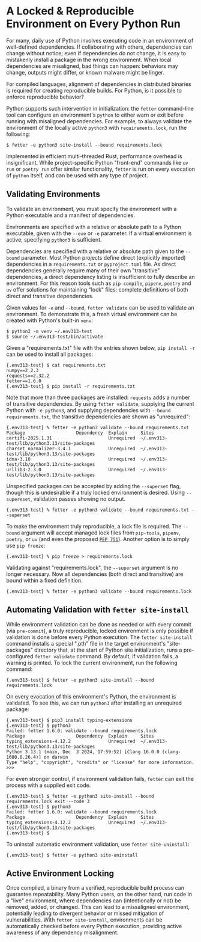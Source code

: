 
# A Locked & Reproducible Environment on Every Python Run

<!--
# Make Every Python Run Locked & Reproducible
# Enforce a Locked & Reproducible Environment on Every Python Run

 -->

<!--
# Stop Running Python Blind: Ensure Package Alignment with Every Python Execution
# Stop Running Python Blind: Ensure a Reproducible Environment with Every Python Execution
# Ensure a Reproducible Environment for Every Python Run
# Make Every Python Execution Predictable and Reproducible -->

For many, daily use of Python involves executing code in an environment of well-defined dependencies. If collaborating with others, dependencies can change without notice; even if dependencies do not change, it is easy to mistakenly install a package in the wrong environment. When local dependencies are misaligned, bad things can happen: behaviors may change, outputs might differ, or known malware might be linger.

For compiled languages, alignment of dependencies in distributed binaries is required for creating reproducible builds. For Python, is it possible to enforce reproducible behavior?

Python supports such intervention in initialization: the `fetter` command-line tool can configure an environment's `python` to either warn or exit before running with misaligned dependencies. For example, to always validate the environment of the locally active `python3` with `requirements.lock`, run the following:

```shell
$ fetter -e python3 site-install --bound requirements.lock
```

Implemented in efficient multi-threaded Rust, performance overhead is insignificant. While project-specific Python "front-end" commands like `uv run` or `poetry run` offer similar functionality, `fetter` is run on every evocation of `python` itself, and can be used with any type of project.

## Validating Environments

To validate an environment, you must specify the environment with a Python executable and a manifest of dependencies.

Environments are specified with a relative or absolute path to a Python executable, given with the `--exe` or `-e` parameter. If a virtual environment is active, specifying `python3` is sufficient.

Dependencies are specified with a relative or absolute path given to the `--bound` parameter. Most Python projects define direct (explicitly imported) dependencies in a `requirements.txt` or `pyproject.toml` file. As direct dependencies generally require many of their own "transitive" dependencies, a direct dependency listing is insufficient to fully describe an environment. For this reason tools such as `pip-compile`, `pipenv`, `poetry` and `uv` offer solutions for maintaining "lock" files: complete definitions of both direct and transitive dependencies.

Given values for `-e` and `--bound`, `fetter validate` can be used to validate an environment. To demonstrate this, a fresh virtual environment can be created with Python's built-in `venv`:

```shell
$ python3 -m venv ~/.env313-test
$ source ~/.env313-test/bin/activate
```

Given a "requirements.txt" file with the entries shown below, `pip install -r` can be used to install all packages:

```
{.env313-test} $ cat requirements.txt
numpy==2.2.3
requests==2.32.2
fetter==1.6.0
{.env313-test} $ pip install -r requirements.txt
```

Note that more than three packages are installed: `requests` adds a number of transitive dependencies. By using `fetter validate`, supplying the current Python with `-e python3`, and supplying dependencies with `--bound requirements.txt`, the transitive dependencies are shown as "unrequired":

```shell
{.env313-test} % fetter -e python3 validate --bound requirements.txt
Package                   Dependency  Explain     Sites
certifi-2025.1.31                     Unrequired  ~/.env313-test/lib/python3.13/site-packages
charset_normalizer-3.4.1              Unrequired  ~/.env313-test/lib/python3.13/site-packages
idna-3.10                             Unrequired  ~/.env313-test/lib/python3.13/site-packages
urllib3-2.3.0                         Unrequired  ~/.env313-test/lib/python3.13/site-packages
```

Unspecified packages can be accepted by adding the `--superset` flag, though this is undesirable if a truly locked environment is desired. Using `--supereset`, validation passes showing no output.

```shell
{.env313-test} % fetter -e python3 validate --bound requirements.txt --superset
```

To make the environment truly reproducible, a lock file is required. The `--bound` argument will accept managed lock files from `pip-tools`, `pipenv`, `poetry`, or `uv` (and even the proposed [`PEP 751`](https://peps.python.org/pep-0751)). Another option is to simply use `pip freeze`:

```shell
{.env313-test} % pip freeze > requirements.lock
```

Validating against "requirements.lock", the `--superset` argument is no longer necessary. Now all dependencies (both direct and transitive) are bound within a fixed definition.

```shell
{.env313-test} % fetter -e python3 validate --bound requirements.lock
```

## Automating Validation with `fetter site-install`

While environment validation can be done as needed or with every commit (via `pre-commit`), a truly reproducible, locked environment is only possible if validation is done before every Python execution. The `fetter site-install` command installs a special ".pth" file in the target environment's "site-packages" directory that, at the start of Python site initialization, runs a pre-configured `fetter validate` command. By default, if validation fails, a warning is printed. To lock the current environment, run the following command:

```shell
{.env313-test} $ fetter -e python3 site-install --bound requirements.lock
```

On every evocation of this environment's Python, the environment is validated. To see this, we can run `python3` after installing an unrequired package:

```shell
{.env313-test} $ pip3 install typing-extensions
{.env313-test} $ python3
Failed: fetter 1.6.0: validate --bound requirements.lock
Package                   Dependency  Explain     Sites
typing_extensions-4.12.2              Unrequired  ~/.env313-test/lib/python3.13/site-packages
Python 3.13.1 (main, Dec  3 2024, 17:59:52) [Clang 16.0.0 (clang-1600.0.26.4)] on darwin
Type "help", "copyright", "credits" or "license" for more information.
>>>
```

For even stronger control, if environment validation fails, `fetter` can exit the process with a supplied exit code.

```shell
{.env313-test} $ fetter -e python3 site-install --bound requirements.lock exit --code 3
{.env313-test} $ python3
Failed: fetter 1.6.0: validate --bound requirements.lock
Package                   Dependency  Explain     Sites
typing_extensions-4.12.2              Unrequired  ~/.env313-test/lib/python3.13/site-packages
{.env313-test} $
```

To uninstall automatic environment validation, use `fetter site-uninstall`:

```shell
{.env313-test} $ fetter -e python3 site-uninstall
```

## Active Environment Locking

Once compiled, a binary from a verified, reproducible build process can guarantee repeatability. Many Python users, on the other hand, run code in a "live" environment, where dependencies can (intentionally or not) be removed, added, or changed. This can lead to a missaligned environment, potentially leading to divergent behavior or missed mitigation of vulnerabilities. With `fetter site-install`, environments can be automatically checked before every Python execution, providing active awareness of any dependency misalignment.




<!--
For compiled languages, dependency reproducible builds are required to establish a chain of trust between source code and binaries. Is it possible to have this in Python? While Python runs byte code instead of binaries, is it possible to enforce reproducible behavior by only running Python if the dependencies conform to an explicit definition?


For many, daily use of Python involves writing and executing code in a virtual environment. If collaborating with others, the direct dependencies of this code are documented in a `requirements.txt` or `pyproject.toml` file. If using `uv`, `poetry`, or related tools, a lock file, pinning all direct and transitive dependencies, might also be defined.

The only way to ensure reproducible behavior in Python (as well as reducing the risk of installing malware) is to validate installed virtual environment dependencies against a lock file. If we can do it fast enough, we should do it every time we run Python. That is what the `fetter site-install` command does.

The only way to avoid this in Python is to validate dependencies against a lock file. If we can do it fast enough, we should do it every time we run Python. That is what the `fetter site-install` command does.
 -->

<!--
uv:

Prior to every uv run invocation, uv will verify that the lockfile is up-to-date with the pyproject.toml, and that the environment is up-to-date with the lockfile, keeping your project in-sync without the need for manual intervention. uv run guarantees that your command is run in a consistent, locked environment.


 -->





